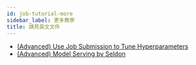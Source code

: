 ```yaml
---
id: job-tutorial-more
sidebar_label: 更多教學
title: 請見英文文件
---
```


+ [(Advanced) Use Job Submission to Tune Hyperparameters](../job-submission-tutorial-p3)
+ [(Advanced) Model Serving by Seldon](../job-submission-tutorial-p4)